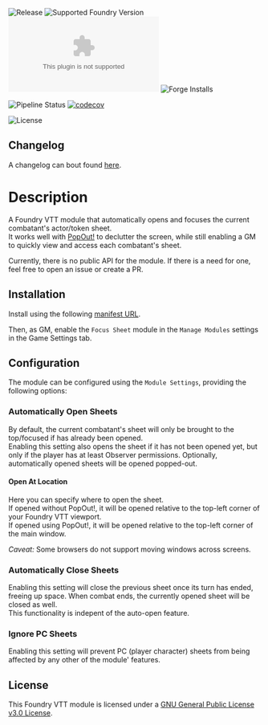![Release](https://img.shields.io/github/v/release/jagoe/fvtt-module-focus-sheet?sort=semver)
![Supported Foundry Version](https://img.shields.io/badge/Foundry-v0.7.9-informational)
![Latest Release Download Count](https://img.shields.io/github/downloads/jagoe/fvtt-module-focus-sheet/latest/module.zip)
![Forge Installs](https://img.shields.io/badge/dynamic/json?url=https:%2F%2Fforge-vtt.com%2Fapi%2Fbazaar%2Fpackage%2Ffocus-sheet&query=package.installs&colorB=4aa94a&label=Forge%20Installs&suffix=%25)

![Pipeline Status](https://github.com/jagoe/fvtt-module-focus-sheet/workflows/Module%20CI/CD/badge.svg)
[![codecov](https://codecov.io/gh/jagoe/fvtt-module-focus-sheet/branch/main/graph/badge.svg?token=SCJTRYKL84)](https://codecov.io/gh/jagoe/fvtt-module-focus-sheet)

![License](https://img.shields.io/github/license/jagoe/fvtt-module-focus-sheet)

## Changelog

A changelog can bout found [here](./CHANGELOG.md).

# Description

A Foundry VTT module that automatically opens and focuses the current combatant's actor/token sheet.\
It works well with [PopOut!](https://github.com/League-of-Foundry-Developers/fvtt-module-popout) to declutter the screen, while still enabling a GM to quickly view and access each combatant's sheet.

Currently, there is no public API for the module. If there is a need for one, feel free to open an issue or create a PR.

## Installation

Install using the following [manifest URL](https://github.com/jagoe/fvtt-module-focus-sheet/releases/latest/download/module.json).

Then, as GM, enable the `Focus Sheet` module in the `Manage Modules` settings in the Game Settings tab.

## Configuration

The module can be configured using the `Module Settings`, providing the following options:

### Automatically Open Sheets

By default, the current combatant's sheet will only be brought to the top/focused if has already been opened.\
Enabling this setting also opens the sheet if it has not been opened yet, but only if the player has at least Observer
permissions. Optionally, automatically opened sheets will be opened popped-out.

#### Open At Location

Here you can specify where to open the sheet.\
If opened without PopOut!, it will be opened relative to the top-left corner of your Foundry VTT viewport.\
If opened using PopOut!, it will be opened relative to the top-left corner of the main window.

_Caveat:_ Some browsers do not support moving windows across screens.

### Automatically Close Sheets

Enabling this setting will close the previous sheet once its turn has ended, freeing up space. When combat ends, the
currently opened sheet will be closed as well.\
This functionality is indepent of the auto-open feature.

### Ignore PC Sheets

Enabling this setting will prevent PC (player character) sheets from being affected by any other of the module' features.

## License

This Foundry VTT module is licensed under a [GNU General Public License v3.0 License](./LICENSE).
